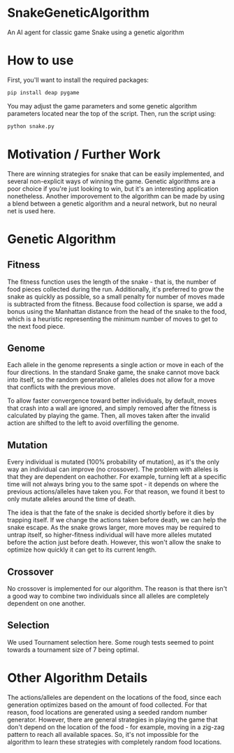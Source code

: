 # SnakeGeneticAlgorithm

An AI agent for classic game Snake using a genetic algorithm

# How to use

First, you'll want to install the required packages: 

```bash
pip install deap pygame
```

You may adjust the game parameters and some genetic algorithm parameters located near the top of the script. Then, run the script using:

```python
python snake.py
```

# Motivation / Further Work

There are winning strategies for snake that can be easily implemented, and several non-explicit ways of winning the game. Genetic algorithms are a poor choice if you're just looking to win, but it's an interesting application nonetheless. Another imporovement to the algorithm can be made by using a blend between a genetic algorithm and a neural network, but no neural net is used here.

# Genetic Algorithm

## Fitness

The fitness function uses the length of the snake - that is, the number of food pieces collected during the run. Additionally, it's preferred to grow the snake as quickly as possible, so a small penalty for number of moves made is subtracted from the fitness. Because food collection is sparse, we add a bonus using the Manhattan distance from the head of the snake to the food, which is a heuristic representing the minimum number of moves to get to the next food piece.

## Genome

Each allele in the genome represents a single action or move in each of the four directions. In the standard Snake game, the snake cannot move back into itself, so the random generation of alleles does not allow for a move that conflicts with the previous move.

To allow faster convergence toward better individuals, by default, moves that crash into a wall are ignored, and simply removed after the fitness is calculated by playing the game. Then, all moves taken after the invalid action are shifted to the left to avoid overfilling the genome.

## Mutation

Every individual is mutated (100% probability of mutation), as it's the only way an individual can improve (no crossover). The problem with alleles is that they are dependent on eachother. For example, turning left at a specific time will not always bring you to the same spot - it depends on where the previous actions/alleles have taken you. For that reason, we found it best to only mutate alleles around the time of death.

The idea is that the fate of the snake is decided shortly before it dies by trapping itself. If we change the actions taken before death, we can help the snake escape. As the snake grows larger, more moves may be required to untrap itself, so higher-fitness individual will have more alleles mutated before the action just before death. However, this won't allow the snake to optimize how quickly it can get to its current length.

## Crossover

No crossover is implemented for our algorithm. The reason is that there isn't a good way to combine two individuals since all alleles are completely dependent on one another.

## Selection

We used Tournament selection here. Some rough tests seemed to point towards a tournament size of 7 being optimal.

# Other Algorithm Details

The actions/alleles are dependent on the locations of the food, since each generation optimizes based on the amount of food collected. For that reason, food locations are generated using a seeded random number generator. However, there are general strategies in playing the game that don't depend on the location of the food - for example, moving in a zig-zag pattern to reach all available spaces. So, it's not impossible for the algorithm to learn these strategies with completely random food locations.
